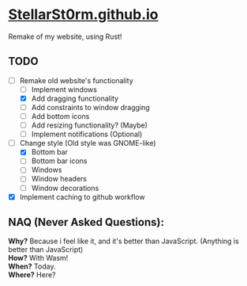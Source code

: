 # [StellarSt0rm.github.io](https://stellarst0rm.github.io)
Remake of my website, using Rust!

## TODO
- [ ] Remake old website's functionality
  - [ ] Implement windows
  - [X] Add dragging functionality
  - [ ] Add constraints to window dragging
  - [ ] Add bottom icons
  - [ ] Add resizing functionality? (Maybe)
  - [ ] Implement notifications (Optional)
- [ ] Change style (Old style was GNOME-like)
  - [X] Bottom bar
  - [ ] Bottom bar icons
  - [ ] Windows
  - [ ] Window headers
  - [ ] Window decorations
- [X] Implement caching to github workflow

## NAQ (Never Asked Questions):
**Why?** Because i feel like it, and it's better than JavaScript. (Anything is better than JavaScript) \
**How?** With Wasm! \
**When?** Today. \
**Where?** Here?
